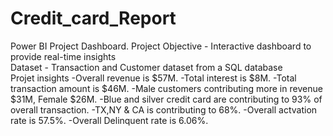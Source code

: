 # Credit_card_Report
Power BI Project Dashboard.
Project Objective - Interactive dashboard to provide real-time insights  
Dataset - Transaction and Customer dataset from a SQL database   
Projet insights -Overall revenue is $57M. 
                -Total interest is $8M.
                -Total transaction amount is $46M.
                -Male customers contributing more in revenue $31M, Female $26M.
                -Blue and silver credit card are contributing to 93%  of overall transaction.
                -TX,NY & CA is contributing to 68%.
                -Overall actvation rate is 57.5%.
                -Overall Delinquent rate is 6.06%.
            
